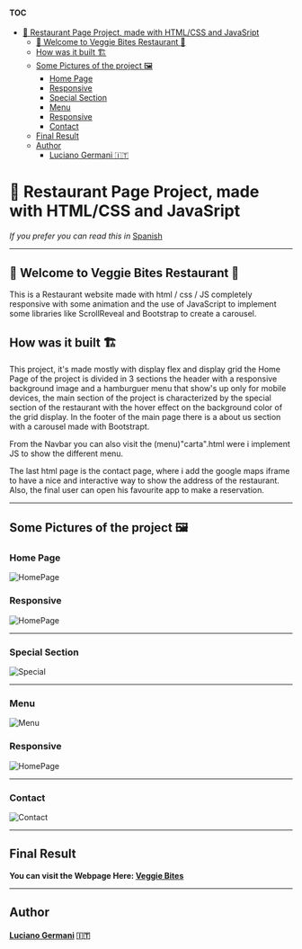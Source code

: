 #### TOC
- [:fork_and_knife: Restaurant Page Project, made with HTML/CSS and JavaSript](#fork_and_knife-restaurant-page-project-made-with-htmlcss-and-javasript)
  - [:avocado: Welcome to Veggie Bites Restaurant :avocado:](#avocado-welcome-to-veggie-bites-restaurant-avocado)
  - [How was it built :building_construction:](#how-was-it-built-building_construction)
  - [Some Pictures of the project :framed_picture:](#some-pictures-of-the-project-framed_picture)
    - [Home Page](#home-page)
    - [Responsive](#responsive)
    - [Special Section](#special-section)
    - [Menu](#menu)
    - [Responsive](#responsive-1)
    - [Contact](#contact)
  - [Final Result](#final-result)
  - [Author](#author)
      - [Luciano Germani :it:](#luciano-germani-it)



#  :fork_and_knife: Restaurant Page Project, made with HTML/CSS and JavaSript

*If you prefer you can read this in* [Spanish](README-ESP.md)

---------------------------


## :avocado: Welcome to Veggie Bites Restaurant :avocado: 

This is a Restaurant website made with html / css / JS completely responsive with some animation and the use of JavaScript to implement some libraries like ScrollReveal and Bootstrap to create a carousel.

## How was it built :building_construction:

This project, it's made mostly with display flex and display grid the Home Page of the project is divided in 3 sections the header with a responsive background image and a hamburguer menu that show's up only for mobile devices, the main section of the project is characterized by the special section of the restaurant with the hover effect on the background color of the grid display.
In the footer of the main page there is a about us section with a carousel made with Bootstrapt.

From the Navbar you can also visit the (menu)"carta".html were i implement JS to show the different menu. 

The last html page is the contact page, where i add the google maps iframe to have a nice and interactive way to show the address of the restaurant. Also, the final user can open his favourite app to make a reservation.

----------------------------------------

## Some Pictures of the project :framed_picture:

### Home Page

![HomePage](/img/Readme-img/homepage.png)

### Responsive

![HomePage](/img/Readme-img/homepageresponsive.png)

--------------------------
### Special Section

![Special](/img/Readme-img/Special.png)

--------------------------
### Menu 

![Menu](/img/Readme-img/menu.png)

### Responsive

![HomePage](/img/Readme-img/cartaresponsive.png)


--------------------------
### Contact

![Contact](/img/Readme-img/contact.png)


--------------------------

## Final Result

**You can visit the Webpage Here: [Veggie Bites](https://germanilu.github.io/Veggie-Bites/)** 

--------------------------

## Author 	

#### [Luciano Germani](https://github.com/Germanilu) :it:


